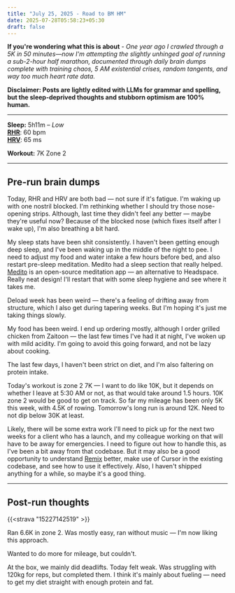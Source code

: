 ```yaml
---
title: "July 25, 2025 - Road to BM HM"
date: 2025-07-28T05:58:23+05:30
draft: false
---
```


**If you're wondering what this is about** - _One year ago I crawled through a 5K in 50 minutes—now I'm attempting the slightly unhinged goal of running a sub-2-hour half marathon, documented through daily brain dumps complete with training chaos, 5 AM existential crises, random tangents, and way too much heart rate data._

**Disclaimer: Posts are lightly edited with LLMs for grammar and spelling, but the sleep-deprived thoughts and stubborn optimism are 100% human.**

---

**Sleep:** 5h11m – _Low_  
[**RHR**](https://www.polar.com/en/guide/resting-heart-rate): 60 bpm  
[**HRV**](https://www.polar.com/en/guide/heart-rate-variability-hrv): 65 ms

**Workout:** 7K Zone 2

---

## Pre-run brain dumps

Today, RHR and HRV are both bad — not sure if it's fatigue. I'm waking up with one nostril blocked. I'm rethinking whether I should try those nose-opening strips. Although, last time they didn't feel any better — maybe they're useful now? Because of the blocked nose (which fixes itself after I wake up), I'm also breathing a bit hard.

My sleep stats have been shit consistently. I haven't been getting enough deep sleep, and I've been waking up in the middle of the night to pee. I need to adjust my food and water intake a few hours before bed, and also restart pre-sleep meditation. Medito had a sleep section that really helped. [Medito](https://meditofoundation.org/) is an open-source meditation app — an alternative to Headspace. Really neat design! I'll restart that with some sleep hygiene and see where it takes me.

Deload week has been weird — there's a feeling of drifting away from structure, which I also get during tapering weeks. But I'm hoping it's just me taking things slowly.

My food has been weird. I end up ordering mostly, although I order grilled chicken from Zaitoon — the last few times I've had it at night, I've woken up with mild acidity. I'm going to avoid this going forward, and not be lazy about cooking.

The last few days, I haven't been strict on diet, and I'm also faltering on protein intake.

Today's workout is zone 2 7K — I want to do like 10K, but it depends on whether I leave at 5:30 AM or not, as that would take around 1.5 hours. 10K zone 2 would be good to get on track. So far my mileage has been only 5K this week, with 4.5K of rowing. Tomorrow's long run is around 12K. Need to not dip below 30K at least.

Likely, there will be some extra work I'll need to pick up for the next two weeks for a client who has a launch, and my colleague working on that will have to be away for emergencies. I need to figure out how to handle this, as I've been a bit away from that codebase. But it may also be a good opportunity to understand [Remix](https://remix.run/) better, make use of Cursor in the existing codebase, and see how to use it effectively. Also, I haven't shipped anything for a while, so maybe it's a good thing.

---

## Post-run thoughts

{{<strava "15227142519" >}}

Ran 6.6K in zone 2. Was mostly easy, ran without music — I'm now liking this approach.

Wanted to do more for mileage, but couldn't.

At the box, we mainly did deadlifts. Today felt weak. Was struggling with 120kg for reps, but completed them. I think it's mainly about fueling — need to get my diet straight with enough protein and fat.
